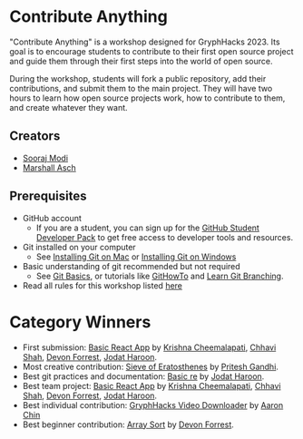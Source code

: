 # Contribute Anything

"Contribute Anything" is a workshop designed for GryphHacks 2023. Its goal is to encourage students to contribute to their first open source project and guide them through their first steps into the world of open source.

During the workshop, students will fork a public repository, add their contributions, and submit them to the main project. They will have two hours to learn how open source projects work, how to contribute to them, and create whatever they want.

## Creators

- [Sooraj Modi](https://github.com/SoorajModi)
- [Marshall Asch](https://github.com/MarshallAsch)

## Prerequisites

- GitHub account
    - If you are a student, you can sign up for the [GitHub Student Developer Pack](https://education.github.com/pack) to get free access to developer tools and resources.
- Git installed on your computer
    - See [Installing Git on Mac](docs/InstallGitOnMacOS.md) or [Installing Git on Windows](docs/InstallGitOnWindows.md)
- Basic understanding of git recommended but not required
    - See [Git Basics](docs/GitBasics.md), or tutorials like [GitHowTo](https://githowto.com/) and [Learn Git Branching](https://learngitbranching.js.org/).
- Read all rules for this workshop listed [here](docs/Rules.md)

# Category Winners

- First submission: [Basic React App](submissions/basic_react_app/my-app/) by [Krishna Cheemalapati](https://github.com/krishnacheemalapati), [Chhavi Shah](https://github.com/ConverseScholar), [Devon Forrest](https://github.com/DevinForr), [Jodat Haroon](https://github.com/joutad).
- Most creative contribution: [Sieve of Eratosthenes](submissions/Sieve_of_Eratosthenes/) by [Pritesh Gandhi](https://github.com/Devil-Code).
- Best git practices and documentation: [Basic re](submissions/basic_re/) by [Jodat Haroon](https://github.com/joutad).
- Best team project: [Basic React App](submissions/basic_react_app/my-app/) by [Krishna Cheemalapati](https://github.com/krishnacheemalapati), [Chhavi Shah](https://github.com/ConverseScholar), [Devon Forrest](https://github.com/DevinForr), [Jodat Haroon](https://github.com/joutad).
- Best individual contribution: [GryphHacks Video Downloader](submissions/GryphHacksVidDownloader/) by [Aaron Chin](https://github.com/achin04)
- Best beginner contribution: [Array Sort](submissions/array_sort_c/) by [Devon Forrest](https://github.com/DevinForr).
